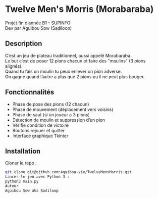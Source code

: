 # Twelve Men's Morris (Morabaraba)  
Projet fin d’année B1 – SUPINFO  
Dev par Aguibou Sow (Sadiloop)  

## Description  
C’est un jeu de plateau traditionnel, aussi appelé Morabaraba.  
Le but c’est de poser 12 pions chacun et faire des "moulins" (3 pions alignés).  
Quand tu fais un moulin tu peux enlever un pion adverse.  
On gagne quand l’autre a plus que 2 pions ou il ne peut plus bouger.  

## Fonctionnalités  
- Phase de pose des pions (12 chacun)  
- Phase de mouvement (déplacement vers voisins)  
- Phase de saut (si un joueur a 3 pions)  
- Détection de moulin et suppression d’un pion  
- Vérifie condition de victoire  
- Boutons rejouer et quitter  
- Interface graphique Tkinter  

## Installation  
Cloner le repo :  
```bash
git clone git@github.com:Aguibou-vie/TwelveMensMorris.git
Lancer le jeu avec Python 3 :
python3 main.py
Auteur
Aguibou Sow aka Sadiloop


